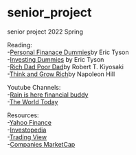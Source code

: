 # senior_project
senior project 2022 Spring 

Reading: <br>
-<a href="https://www.amazon.com/Personal-Finance-Dummies-Eric-Tyson/dp/1119517893/ref=asc_df_1119517893/?tag=hyprod-20&linkCode=df0&hvadid=266118767273&hvpos=&hvnetw=g&hvrand=6191474368128481626&hvpone=&hvptwo=&hvqmt=&hvdev=c&hvdvcmdl=&hvlocint=&hvlocphy=9029499&hvtargid=pla-572079733143&psc=1">Personal Finanace Dummies</a>by Eric Tyson<br>
-<a href="https://www.amazon.com/Investing-Dummies-Eric-Tyson/dp/1119716497/ref=asc_df_1119716497/?tag=hyprod-20&linkCode=df0&hvadid=459680637280&hvpos=&hvnetw=g&hvrand=11573619726381230304&hvpone=&hvptwo=&hvqmt=&hvdev=c&hvdvcmdl=&hvlocint=&hvlocphy=9029499&hvtargid=pla-945793289435&psc=1">Investing Dummies</a> by Eric Tyson<br>
-<a href="https://www.amazon.com/Rich-Dad-Poor-Teach-Middle/dp/1612680194/ref=asc_df_1612680194/?tag=hyprod-20&linkCode=df0&hvadid=312162455511&hvpos=&hvnetw=g&hvrand=659409593742978102&hvpone=&hvptwo=&hvqmt=&hvdev=c&hvdvcmdl=&hvlocint=&hvlocphy=9029499&hvtargid=pla-301634461823&psc=1">Rich Dad Poor Dad</a>by Robert T. Kiyosaki<br>
-<a href="https://www.amazon.com/Think-Grow-Rich-Landmark-Bestseller/dp/1585424331/ref=asc_df_1585424331/?tag=hyprod-20&linkCode=df0&hvadid=312009828129&hvpos=&hvnetw=g&hvrand=7344102581901237530&hvpone=&hvptwo=&hvqmt=&hvdev=c&hvdvcmdl=&hvlocint=&hvlocphy=9029499&hvtargid=pla-406163951913&psc=1">Think and Grow Rich</a>by Napoleon Hill<br>

Youtube Channels:<br>
-<a href="https://www.youtube.com/c/RainIsHere">Rain is here financial buddy</a><br>
-<a href="https://www.youtube.com/channel/UCmMnzrvnsSnv-0u9M1Rxiqw">The World Today</a><br>

Resources:<br>
-<a href="https://finance.yahoo.com/">Yahoo Finance</a><br>
-<a href="https://www.investopedia.com/">Investopedia</a><br>
-<a href="https://www.tradingview.com/">Trading View</a><br>
-<a href="https://companiesmarketcap.com/usa/largest-companies-in-the-usa-by-market-cap/">Companies MarketCap</a><br>
